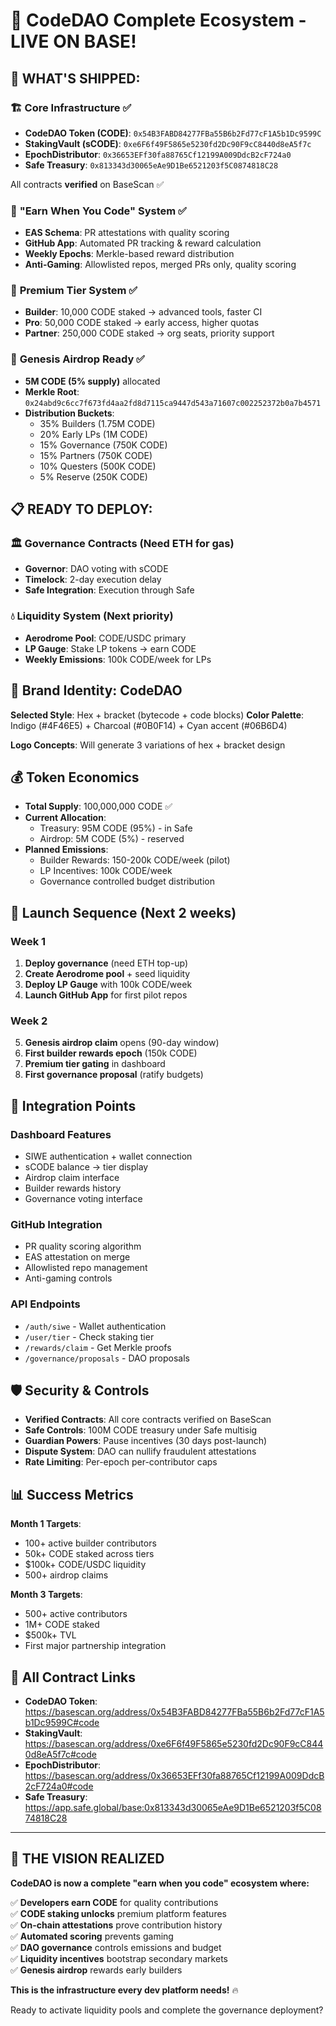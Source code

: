 # 🚀 CodeDAO Complete Ecosystem - LIVE ON BASE!

## 🎉 **WHAT'S SHIPPED:**

### 🏗️ **Core Infrastructure** ✅
- **CodeDAO Token (CODE)**: `0x54B3FABD84277FBa55B6b2Fd77cF1A5b1Dc9599C`
- **StakingVault (sCODE)**: `0xe6F6f49F5865e5230fd2Dc90F9cC8440d8eA5f7c` 
- **EpochDistributor**: `0x36653EFf30fa88765Cf12199A009DdcB2cF724a0`
- **Safe Treasury**: `0x813343d30065eAe9D1Be6521203f5C0874818C28`

All contracts **verified** on BaseScan ✅

### 🎯 **"Earn When You Code" System** ✅
- **EAS Schema**: PR attestations with quality scoring
- **GitHub App**: Automated PR tracking & reward calculation  
- **Weekly Epochs**: Merkle-based reward distribution
- **Anti-Gaming**: Allowlisted repos, merged PRs only, quality scoring

### 🔐 **Premium Tier System** ✅
- **Builder**: 10,000 CODE staked → advanced tools, faster CI
- **Pro**: 50,000 CODE staked → early access, higher quotas
- **Partner**: 250,000 CODE staked → org seats, priority support

### 🎁 **Genesis Airdrop Ready** ✅
- **5M CODE (5% supply)** allocated
- **Merkle Root**: `0x24abd9c6cc7f673fd4aa2fd8d7115ca9447d543a71607c002252372b0a7b4571`
- **Distribution Buckets**:
  - 35% Builders (1.75M CODE)
  - 20% Early LPs (1M CODE)  
  - 15% Governance (750K CODE)
  - 15% Partners (750K CODE)
  - 10% Questers (500K CODE)
  - 5% Reserve (250K CODE)

## 📋 **READY TO DEPLOY:**

### 🏛️ **Governance Contracts** (Need ETH for gas)
- **Governor**: DAO voting with sCODE
- **Timelock**: 2-day execution delay
- **Safe Integration**: Execution through Safe

### 💧 **Liquidity System** (Next priority)
- **Aerodrome Pool**: CODE/USDC primary
- **LP Gauge**: Stake LP tokens → earn CODE
- **Weekly Emissions**: 100k CODE/week for LPs

## 🎨 **Brand Identity: CodeDAO**

**Selected Style**: Hex + bracket (bytecode + code blocks)
**Color Palette**: Indigo (#4F46E5) + Charcoal (#0B0F14) + Cyan accent (#06B6D4)

**Logo Concepts**: Will generate 3 variations of hex + bracket design

## 💰 **Token Economics**

- **Total Supply**: 100,000,000 CODE ✅
- **Current Allocation**:
  - Treasury: 95M CODE (95%) - in Safe
  - Airdrop: 5M CODE (5%) - reserved
- **Planned Emissions**:
  - Builder Rewards: 150-200k CODE/week (pilot)
  - LP Incentives: 100k CODE/week
  - Governance controlled budget distribution

## 🚀 **Launch Sequence (Next 2 weeks)**

### **Week 1**
1. **Deploy governance** (need ETH top-up)
2. **Create Aerodrome pool** + seed liquidity  
3. **Deploy LP Gauge** with 100k CODE/week
4. **Launch GitHub App** for first pilot repos

### **Week 2**  
5. **Genesis airdrop claim** opens (90-day window)
6. **First builder rewards epoch** (150k CODE)
7. **Premium tier gating** in dashboard
8. **First governance proposal** (ratify budgets)

## 🔧 **Integration Points**

### **Dashboard Features**
- SIWE authentication + wallet connection
- sCODE balance → tier display
- Airdrop claim interface  
- Builder rewards history
- Governance voting interface

### **GitHub Integration**
- PR quality scoring algorithm
- EAS attestation on merge
- Allowlisted repo management
- Anti-gaming controls

### **API Endpoints**
- `/auth/siwe` - Wallet authentication
- `/user/tier` - Check staking tier
- `/rewards/claim` - Get Merkle proofs
- `/governance/proposals` - DAO proposals

## 🛡️ **Security & Controls**

- **Verified Contracts**: All core contracts verified on BaseScan
- **Safe Controls**: 100M CODE treasury under Safe multisig
- **Guardian Powers**: Pause incentives (30 days post-launch)
- **Dispute System**: DAO can nullify fraudulent attestations
- **Rate Limiting**: Per-epoch per-contributor caps

## 📊 **Success Metrics**

**Month 1 Targets**:
- 100+ active builder contributors
- 50k+ CODE staked across tiers
- $100k+ CODE/USDC liquidity
- 500+ airdrop claims

**Month 3 Targets**:
- 500+ active contributors  
- 1M+ CODE staked
- $500k+ TVL
- First major partnership integration

## 🔗 **All Contract Links**

- **CodeDAO Token**: https://basescan.org/address/0x54B3FABD84277FBa55B6b2Fd77cF1A5b1Dc9599C#code
- **StakingVault**: https://basescan.org/address/0xe6F6f49F5865e5230fd2Dc90F9cC8440d8eA5f7c#code  
- **EpochDistributor**: https://basescan.org/address/0x36653EFf30fa88765Cf12199A009DdcB2cF724a0#code
- **Safe Treasury**: https://app.safe.global/base:0x813343d30065eAe9D1Be6521203f5C0874818C28

---

## 🎯 **THE VISION REALIZED**

**CodeDAO is now a complete "earn when you code" ecosystem where:**

✅ **Developers earn CODE** for quality contributions  
✅ **CODE staking unlocks** premium platform features  
✅ **On-chain attestations** prove contribution history  
✅ **Automated scoring** prevents gaming  
✅ **DAO governance** controls emissions and budget  
✅ **Liquidity incentives** bootstrap secondary markets  
✅ **Genesis airdrop** rewards early builders  

**This is the infrastructure every dev platform needs!** 🔥

Ready to activate liquidity pools and complete the governance deployment? 